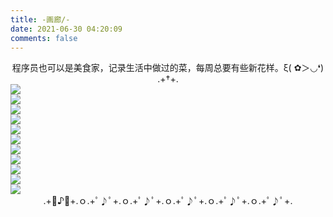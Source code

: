 ```yaml
---
title: -画廊/-
date: 2021-06-30 04:20:09
comments: false
---
```

<center>程序员也可以是美食家，记录生活中做过的菜，每周总要有些新花样。ξ( ✿＞◡❛)</center>
<center>
	.+†+.</center>
<div class="gallery-page">
	<div class="img-list">
		<div class="img-column">
			<a href="https://timemachine-blog.oss-cn-beijing.aliyuncs.com/img/008i3skNly1gs0o0wqrpvj30u0140dii.jpg" target="_Blank" name="杭椒牛肉"><img src="https://timemachine-blog.oss-cn-beijing.aliyuncs.com/img/008i3skNly1gs0o0wqrpvj30u0140dii.jpg"></a>
		</div>
		<div class="img-column">
			<a href="https://timemachine-blog.oss-cn-beijing.aliyuncs.com/img/008i3skNly1gs0o3p8pp3j30u014041j.jpg" target="_Blank" name="椒盐排骨"><img src="https://timemachine-blog.oss-cn-beijing.aliyuncs.com/img/008i3skNly1gs0o3p8pp3j30u014041j.jpg"></a>
		</div>
		<div class="img-column">
			<a href="https://timemachine-blog.oss-cn-beijing.aliyuncs.com/img/008i3skNly1gs0o4zscjdj30u0140juj.jpg" target="_Blank" name="双椒皮蛋豆腐"><img src="https://timemachine-blog.oss-cn-beijing.aliyuncs.com/img/008i3skNly1gs0o4zscjdj30u0140juj.jpg"></a>
		</div>	
	</div>
	<div class="img-list">
		<div class="img-column"> 
			<a href="https://timemachine-blog.oss-cn-beijing.aliyuncs.com/img/008i3skNly1gs0o6rwqfdj30u0140wh1.jpg" target="_Blank" name="可乐鸡翅"><img src="https://timemachine-blog.oss-cn-beijing.aliyuncs.com/img/008i3skNly1gs0o6rwqfdj30u0140wh1.jpg"></a>
		</div>
		<div class="img-column">
			<a href="https://timemachine-blog.oss-cn-beijing.aliyuncs.com/img/008i3skNly1gs0o7qlr60j60u014041x02.jpg" target="_Blank" name="爆炒皮皮虾"><img src="https://timemachine-blog.oss-cn-beijing.aliyuncs.com/img/008i3skNly1gs0o7qlr60j60u014041x02.jpg"></a>
		</div>
		<div class="img-column">
			<a href="https://timemachine-blog.oss-cn-beijing.aliyuncs.com/img/008i3skNly1gs0o8iramej30u0140n0i.jpg" target="_Blank" name="
			凉拌佛手瓜"><img src="https://timemachine-blog.oss-cn-beijing.aliyuncs.com/img/008i3skNly1gs0o8iramej30u0140n0i.jpg"></a>
		</div>	
	</div>
	<div class="img-list">
		<div class="img-column"> 
			<a href="https://timemachine-blog.oss-cn-beijing.aliyuncs.com/img/008i3skNly1gs8qeligmpj30u01400vn.jpg" target="_Blank" name="脆皮五花肉"><img src="https://timemachine-blog.oss-cn-beijing.aliyuncs.com/img/008i3skNly1gs8qeligmpj30u01400vn.jpg"></a>
		</div>
		<div class="img-column">
			<a href="https://timemachine-blog.oss-cn-beijing.aliyuncs.com/img/008i3skNly1gs8qg5d49mj30u0140whn.jpg" target="_Blank" name="红烧嫩豆腐"><img src="https://timemachine-blog.oss-cn-beijing.aliyuncs.com/img/008i3skNly1gs8qg5d49mj30u0140whn.jpg"></a>
		</div>
		<div class="img-column"> 
			<a href="https://timemachine-blog.oss-cn-beijing.aliyuncs.com/img/008i3skNly1gs8qeligmpj30u01400vn.jpg" target="_Blank" name="红烧鲳鱼"><img src="https://timemachine-blog.oss-cn-beijing.aliyuncs.com/img/q464t.jpg"></a>
		</div>
	</div>
	<div class="img-list">
		<div class="img-column">
			<a href="https://timemachine-blog.oss-cn-beijing.aliyuncs.com/img/008i3skNly1gsdeehocn0j31400u040y.jpg" target="_Blank" name="老虎杠子鸡"><img src="https://timemachine-blog.oss-cn-beijing.aliyuncs.com/img/008i3skNly1gsdeehocn0j31400u040y.jpg"></a>
		</div>
		<div class="img-column"> 
			<a href="https://timemachine-blog.oss-cn-beijing.aliyuncs.com/img/008i3skNly1gsdeh6dkijj30u0140q6n.jpg" target="_Blank" name="干煸菜花"><img src="https://timemachine-blog.oss-cn-beijing.aliyuncs.com/img/008i3skNly1gsdeh6dkijj30u0140q6n.jpg"></a>
		</div>
	</div>

</div>
<center>.+ﾟ♪ﾟ+.ｏ.+ﾟ♪ﾟ+.ｏ.+ﾟ♪ﾟ+.ｏ.+ﾟ♪ﾟ+.ｏ.+ﾟ♪ﾟ+.ｏ.+ﾟ♪ﾟ+.</center>

